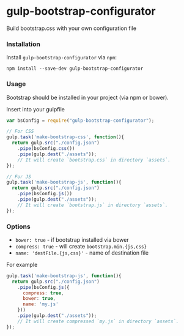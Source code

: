 # gulp-bootstrap-configurator
Build bootstrap.css with your own configuration file

### Installation
Install `gulp-bootstrap-configurator` via `npm`:
```
npm install --save-dev gulp-bootstrap-configurator
```

### Usage
Bootstrap should be installed in your project (via npm or bower).

Insert into your gulpfile

```javascript
var bsConfig = require("gulp-bootstrap-configurator");

// For CSS
gulp.task('make-bootstrap-css', function(){
  return gulp.src("./config.json")
    .pipe(bsConfig.css())
    .pipe(gulp.dest("./assets"));
    // It will create `bootstrap.css` in directory `assets`.
});

// For JS
gulp.task('make-bootstrap-js', function(){
  return gulp.src("./config.json")
    .pipe(bsConfig.js())
    .pipe(gulp.dest("./assets"));
    // It will create `bootstrap.js` in directory `assets`.
});
```

### Options
* `bower: true` - if bootstrap installed via bower
* `compress: true` - will create `bootstrap.min.{js,css}`
* `name: 'destFile.{js,css}'` - name of destination file

For example

```javascript
gulp.task('make-bootstrap-js', function(){
  return gulp.src("./config.json")
    .pipe(bsConfig.js({
      compress: true,
      bower: true,
      name: 'my.js'
    }))
    .pipe(gulp.dest("./assets"));
    // It will create compressed `my.js` in directory `assets`.
});
```
